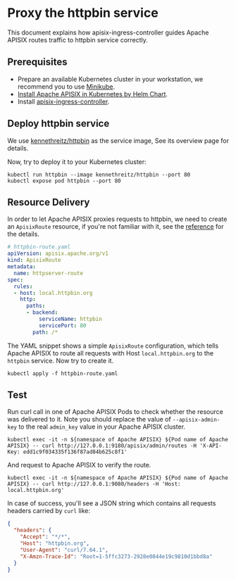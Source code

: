 <!--
#
# Licensed to the Apache Software Foundation (ASF) under one or more
# contributor license agreements.  See the NOTICE file distributed with
# this work for additional information regarding copyright ownership.
# The ASF licenses this file to You under the Apache License, Version 2.0
# (the "License"); you may not use this file except in compliance with
# the License.  You may obtain a copy of the License at
#
#     http://www.apache.org/licenses/LICENSE-2.0
#
# Unless required by applicable law or agreed to in writing, software
# distributed under the License is distributed on an "AS IS" BASIS,
# WITHOUT WARRANTIES OR CONDITIONS OF ANY KIND, either express or implied.
# See the License for the specific language governing permissions and
# limitations under the License.
#
-->

# Proxy the httpbin service

This document explains how apisix-ingress-controller guides Apache APISIX routes traffic to httpbin service correctly.

## Prerequisites

* Prepare an available Kubernetes cluster in your workstation, we recommend you to use [Minikube](https://github.com/kubernetes/minikube).
* [Install Apache APISIX in Kubernetes by Helm Chart](https://github.com/apache/apisix-helm-chart).
* Install [apisix-ingress-controller](https://github.com/apache/apisix-ingress-controller/blob/master/docs/install.md).

## Deploy httpbin service

We use [kennethreitz/httpbin](https://hub.docker.com/r/kennethreitz/httpbin/) as the service image, See its overview page for details.

Now, try to deploy it to your Kubernetes cluster:

```shell
kubectl run httpbin --image kennethreitz/httpbin --port 80
kubectl expose pod httpbin --port 80
```

## Resource Delivery

In order to let Apache APISIX proxies requests to httpbin, we need to create an `ApisixRoute` resource, if you're not familiar with it, see the [reference](https://github.com/apache/apisix-ingress-controller/blob/master/docs/CRD-specification.md#apisixroute) for the details.

```yaml
# httpbin-route.yaml
apiVersion: apisix.apache.org/v1
kind: ApisixRoute
metadata:
  name: httpserver-route
spec:
  rules:
  - host: local.httpbin.org
    http:
      paths:
      - backend:
          serviceName: httpbin
          servicePort: 80
        path: /*
```

The YAML snippet shows a simple `ApisixRoute` configuration, which tells Apache APISIX to route all requests with Host `local.httpbin.org` to the `httpbin` service.
Now try to create it.

```shell
kubectl apply -f httpbin-route.yaml
```

## Test

Run curl call in one of Apache APISIX Pods to check whether the resource was delivered to it. Note you should replace the value of `--apisix-admin-key` to the real `admin_key` value in your Apache APISIX cluster.

```shell
kubectl exec -it -n ${namespace of Apache APISIX} ${Pod name of Apache APISIX} -- curl http://127.0.0.1:9180/apisix/admin/routes -H 'X-API-Key: edd1c9f034335f136f87ad84b625c8f1'
```

And request to Apache APISIX to verify the route.

```shell
kubectl exec -it -n ${namespace of Apache APISIX} ${Pod name of Apache APISIX} -- curl http://127.0.0.1:9080/headers -H 'Host: local.httpbin.org'
```

In case of success, you'll see a JSON string which contains all requests headers carried by `curl` like:

```json
{
  "headers": {
    "Accept": "*/*",
    "Host": "httpbin.org",
    "User-Agent": "curl/7.64.1",
    "X-Amzn-Trace-Id": "Root=1-5ffc3273-2928e0844e19c9810d1bbd8a"
  }
}
```
